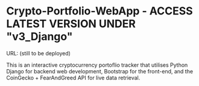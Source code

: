 # Crypto-Portfolio-WebApp - ACCESS LATEST VERSION UNDER "v3_Django"

URL: (still to be deployed)

This is an interactive cryptocurrency portoflio tracker that utilises Python Django for backend web development, Bootstrap for the front-end, and the CoinGecko + FearAndGreed API for live data retrieval.
